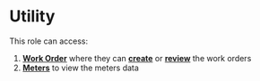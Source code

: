 # Utility

This role can access:

1. <b>[Work Order](Work-Order-Management.md)</b> where they can <b>[create](Creating-work-order.md)</b> or <b>[review](Reviewing-work-order.md)</b> the work orders
2. <b>[Meters](Meters.md)</b> to view the meters data